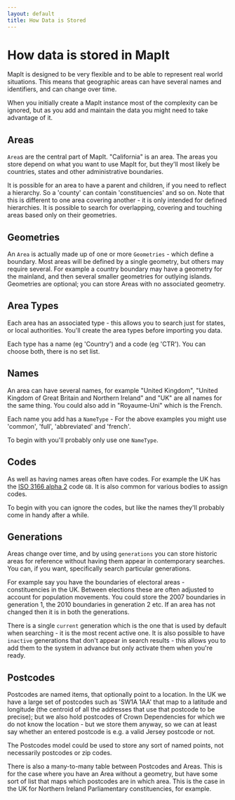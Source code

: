 ```yaml
---
layout: default
title: How Data is Stored
---
```


How data is stored in MapIt
===========================

MapIt is designed to be very flexible and to be able to represent real world
situations. This means that geographic areas can have several names and
identifiers, and can change over time.

When you initially create a MapIt instance most of the complexity can be
ignored, but as you add and maintain the data you might need to take advantage
of it.

Areas
-----

`Area`s are the central part of MapIt. "California" is an area. The areas you
store depend on what you want to use MapIt for, but they'll most likely be
countries, states and other administrative boundaries.

It is possible for an area to have a parent and children, if you need to reflect a
hierarchy. So a 'county' can contain 'constituencies' and so on. Note that this
is different to one area covering another - it is only intended for defined
hierarchies. It is possible to search for overlapping, covering and touching
areas based only on their geometries.


Geometries
--------

An `Area` is actually made up of one or more `Geometries` - which define a
boundary. Most areas will be defined by a single geometry, but others may
require several. For example a country boundary may have a geometry for the
mainland, and then several smaller geometries for outlying islands. Geometries
are optional; you can store Areas with no associated geometry.


Area Types
---------

Each area has an associated type - this allows you to search just for states, or
local authorities. You'll create the area types before importing you data.

Each type has a name (eg 'Country') and a code (eg 'CTR'). You can choose both,
there is no set list.


Names
-----

An area can have several names, for example "United Kingdom", "United Kingdom of
Great Britain and Northern Ireland" and "UK" are all names for the same thing.
You could also add in "Royaume-Uni" which is the French.

Each name you add has a `NameType` - For the above examples you might use
'common', 'full', 'abbreviated' and 'french'.

To begin with you'll probably only use one `NameType`.


Codes
-----

As well as having names areas often have codes. For example the UK has the [ISO
3166 alpha 2](http://en.wikipedia.org/wiki/ISO_3166) code `GB`. It is also
common for various bodies to assign codes.

To begin with you can ignore the codes, but like the names they'll probably come
in handy after a while.


Generations
-----------

Areas change over time, and by using `generations` you can store historic
areas for reference without having them appear in contemporary searches. You
can, if you want, specifically search particular generations.

For example say you have the boundaries of electoral areas - constituencies in
the UK. Between elections these are often adjusted to account for population
movements. You could store the 2007 boundaries in generation 1, the 2010
boundaries in generation 2 etc. If an area has not changed then it is in both
the generations.

There is a single `current` generation which is the one that is used by
default when searching - it is the most recent active one. It is also possible
to have `inactive` generations that don't appear in search results - this
allows you to add them to the system in advance but only activate them when
you're ready.

Postcodes
---------

Postcodes are named items, that optionally point to a location. In the UK we have
a large set of postcodes such as 'SW1A 1AA' that map to a latitude and longitude
(the centroid of all the addresses that use that postcode to be precise); but we
also hold postcodes of Crown Dependencies for which we do not know the location -
but we store them anyway, so we can at least say whether an entered postcode is
e.g. a valid Jersey postcode or not.

The Postcodes model could be used to store any sort of named points, not
necessarily postcodes or zip codes.


There is also a many-to-many table between Postcodes and Areas. This is for the
case where you have an Area without a geometry, but have some sort of list that
maps which postcodes are in which area. This is the case in the UK for Northern
Ireland Parliamentary constituencies, for example.

